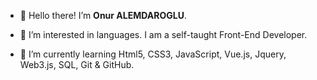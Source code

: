 - 👋 Hello there! I’m **Onur ALEMDAROGLU**.

- 👀 I’m interested in languages. I am a self-taught Front-End Developer.

- 🌱 I’m currently learning Html5, CSS3, JavaScript, Vue.js, Jquery, Web3.js, SQL, Git & GitHub.

<!---
onuralemdaroglu/onuralemdaroglu is a ✨ special ✨ repository because its `README.md` (this file) appears on your GitHub profile.
You can click the Preview link to take a look at your changes.
--->
